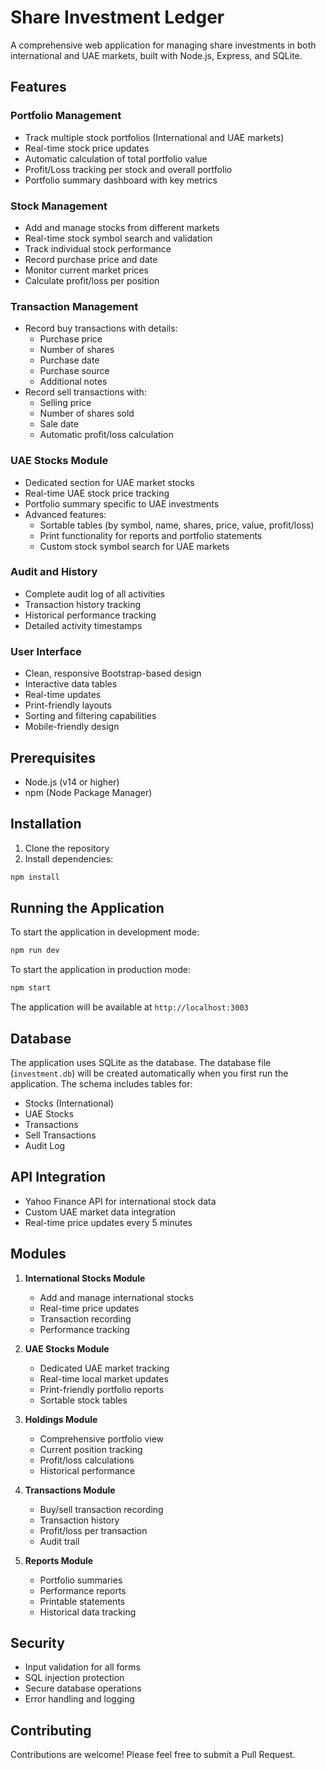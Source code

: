 # Share Investment Ledger

A comprehensive web application for managing share investments in both international and UAE markets, built with Node.js, Express, and SQLite.

## Features

### Portfolio Management
- Track multiple stock portfolios (International and UAE markets)
- Real-time stock price updates
- Automatic calculation of total portfolio value
- Profit/Loss tracking per stock and overall portfolio
- Portfolio summary dashboard with key metrics

### Stock Management
- Add and manage stocks from different markets
- Real-time stock symbol search and validation
- Track individual stock performance
- Record purchase price and date
- Monitor current market prices
- Calculate profit/loss per position

### Transaction Management
- Record buy transactions with details:
  - Purchase price
  - Number of shares
  - Purchase date
  - Purchase source
  - Additional notes
- Record sell transactions with:
  - Selling price
  - Number of shares sold
  - Sale date
  - Automatic profit/loss calculation

### UAE Stocks Module
- Dedicated section for UAE market stocks
- Real-time UAE stock price tracking
- Portfolio summary specific to UAE investments
- Advanced features:
  - Sortable tables (by symbol, name, shares, price, value, profit/loss)
  - Print functionality for reports and portfolio statements
  - Custom stock symbol search for UAE markets

### Audit and History
- Complete audit log of all activities
- Transaction history tracking
- Historical performance tracking
- Detailed activity timestamps

### User Interface
- Clean, responsive Bootstrap-based design
- Interactive data tables
- Real-time updates
- Print-friendly layouts
- Sorting and filtering capabilities
- Mobile-friendly design

## Prerequisites

- Node.js (v14 or higher)
- npm (Node Package Manager)

## Installation

1. Clone the repository
2. Install dependencies:
```bash
npm install
```

## Running the Application

To start the application in development mode:
```bash
npm run dev
```

To start the application in production mode:
```bash
npm start
```

The application will be available at `http://localhost:3003`

## Database

The application uses SQLite as the database. The database file (`investment.db`) will be created automatically when you first run the application. The schema includes tables for:
- Stocks (International)
- UAE Stocks
- Transactions
- Sell Transactions
- Audit Log

## API Integration

- Yahoo Finance API for international stock data
- Custom UAE market data integration
- Real-time price updates every 5 minutes

## Modules

1. **International Stocks Module**
   - Add and manage international stocks
   - Real-time price updates
   - Transaction recording
   - Performance tracking

2. **UAE Stocks Module**
   - Dedicated UAE market tracking
   - Real-time local market updates
   - Print-friendly portfolio reports
   - Sortable stock tables

3. **Holdings Module**
   - Comprehensive portfolio view
   - Current position tracking
   - Profit/loss calculations
   - Historical performance

4. **Transactions Module**
   - Buy/sell transaction recording
   - Transaction history
   - Profit/loss per transaction
   - Audit trail

5. **Reports Module**
   - Portfolio summaries
   - Performance reports
   - Printable statements
   - Historical data tracking

## Security

- Input validation for all forms
- SQL injection protection
- Secure database operations
- Error handling and logging

## Contributing

Contributions are welcome! Please feel free to submit a Pull Request.
